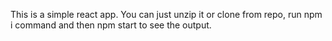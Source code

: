 This is a simple react app. You can just unzip it or clone from repo, run npm i command and then npm start to see the output.